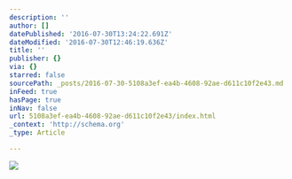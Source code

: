 ```yaml
---
description: ''
author: []
datePublished: '2016-07-30T13:24:22.691Z'
dateModified: '2016-07-30T12:46:19.636Z'
title: ''
publisher: {}
via: {}
starred: false
sourcePath: _posts/2016-07-30-5108a3ef-ea4b-4608-92ae-d611c10f2e43.md
inFeed: true
hasPage: true
inNav: false
url: 5108a3ef-ea4b-4608-92ae-d611c10f2e43/index.html
_context: 'http://schema.org'
_type: Article

---
```

![](https://the-grid-user-content.s3-us-west-2.amazonaws.com/9ed85e58-29a1-4709-834c-e99600595cec.jpg)